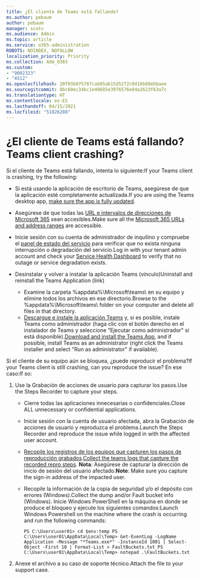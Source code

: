 ```yaml
---
title: ¿El cliente de Teams está fallando?
ms.author: pebaum
author: pebaum
manager: scotv
ms.audience: Admin
ms.topic: article
ms.service: o365-administration
ROBOTS: NOINDEX, NOFOLLOW
localization_priority: Priority
ms.collection: Adm_O365
ms.custom:
- "9002323"
- "4512"
ms.openlocfilehash: 20f03b075787cab85ab15d5272c0416b88ebbaee
ms.sourcegitcommit: 8bc60ec34bc1e40685e3976576e04a2623f63a7c
ms.translationtype: HT
ms.contentlocale: es-ES
ms.lasthandoff: 04/15/2021
ms.locfileid: "51826288"
---
```

# <a name="teams-client-crashing"></a><span data-ttu-id="fe7c1-102">¿El cliente de Teams está fallando?</span><span class="sxs-lookup"><span data-stu-id="fe7c1-102">Teams client crashing?</span></span>

<span data-ttu-id="fe7c1-103">Si el cliente de Teams está fallando, intenta lo siguiente:</span><span class="sxs-lookup"><span data-stu-id="fe7c1-103">If your Teams client is crashing, try the following:</span></span>

- <span data-ttu-id="fe7c1-104">Si está usando la aplicación de escritorio de Teams, asegúrese de que la aplicación esté completamente actualizada.</span><span class="sxs-lookup"><span data-stu-id="fe7c1-104">If you are using the Teams desktop app, [make sure the app is fully updated](https://support.office.com/article/Update-Microsoft-Teams-535a8e4b-45f0-4f6c-8b3d-91bca7a51db1).</span></span>

- <span data-ttu-id="fe7c1-105">Asegúrese de que todas las [URL e intervalos de direcciones de Microsoft 365](https://docs.microsoft.com/microsoftteams/connectivity-issues) sean accesibles.</span><span class="sxs-lookup"><span data-stu-id="fe7c1-105">Make sure all the [Microsoft 365 URLs and address ranges](https://docs.microsoft.com/microsoftteams/connectivity-issues) are accessible.</span></span>

- <span data-ttu-id="fe7c1-106">Inicie sesión con su cuenta de administrador de inquilino y compruebe el [panel de estado del servicio](https://docs.microsoft.com/office365/enterprise/view-service-health) para verificar que no exista ninguna interrupción o degradación del servicio.</span><span class="sxs-lookup"><span data-stu-id="fe7c1-106">Log in with your tenant admin account and check your [Service Health Dashboard](https://docs.microsoft.com/office365/enterprise/view-service-health) to verify that no outage or service degradation exists.</span></span>

- <span data-ttu-id="fe7c1-107">Desinstalar y volver a instalar la aplicación Teams (vínculo)</span><span class="sxs-lookup"><span data-stu-id="fe7c1-107">Uninstall and reinstall the Teams Application (link)</span></span>
    - <span data-ttu-id="fe7c1-108">Examine la carpeta %appdata%\Microsoft\teams\ en su equipo y elimine todos los archivos en ese directorio.</span><span class="sxs-lookup"><span data-stu-id="fe7c1-108">Browse to the %appdata%\Microsoft\teams\ folder on your computer and delete all files in that directory.</span></span>
    - <span data-ttu-id="fe7c1-109">[Descargue e instale la aplicación Teams](https://www.microsoft.com/microsoft-365/microsoft-teams/group-chat-software#office-DesktopAppDownload-ofoushy) y, si es posible, instale Teams como administrador (haga clic con el botón derecho en el instalador de Teams y seleccione "Ejecutar como administrador" si está disponible).</span><span class="sxs-lookup"><span data-stu-id="fe7c1-109">[Download and install the Teams App](https://www.microsoft.com/microsoft-365/microsoft-teams/group-chat-software#office-DesktopAppDownload-ofoushy), and if possible, install Teams as an administrator (right click the Teams installer and select "Run as administrator" if available).</span></span>

<span data-ttu-id="fe7c1-110">Si el cliente de su equipo aún se bloquea, ¿puede reproducir el problema?</span><span class="sxs-lookup"><span data-stu-id="fe7c1-110">If your Teams client is still crashing, can you reproduce the issue?</span></span> <span data-ttu-id="fe7c1-111">En ese caso:</span><span class="sxs-lookup"><span data-stu-id="fe7c1-111">If so:</span></span>

1. <span data-ttu-id="fe7c1-112">Use la Grabación de acciones de usuario para capturar los pasos.</span><span class="sxs-lookup"><span data-stu-id="fe7c1-112">Use the Steps Recorder to capture your steps.</span></span>
    - <span data-ttu-id="fe7c1-113">Cierre todas las aplicaciones innecesarias o confidenciales.</span><span class="sxs-lookup"><span data-stu-id="fe7c1-113">Close ALL unnecessary or confidential applications.</span></span>
    - <span data-ttu-id="fe7c1-114">Inicie sesión con la cuenta de usuario afectada, abra la Grabación de acciones de usuario y reproduzca el problema.</span><span class="sxs-lookup"><span data-stu-id="fe7c1-114">Launch the Steps Recorder and reproduce the issue while logged in with the affected user account.</span></span>
    - <span data-ttu-id="fe7c1-115">[Recopile los registros de los equipos que capturen los pasos de reproducción grabados](https://docs.microsoft.com/microsoftteams/log-files).</span><span class="sxs-lookup"><span data-stu-id="fe7c1-115">[Collect the teams logs that capture the recorded repro steps](https://docs.microsoft.com/microsoftteams/log-files).</span></span> <span data-ttu-id="fe7c1-116">**Nota**: Asegúrese de capturar la dirección de inicio de sesión del usuario afectado.</span><span class="sxs-lookup"><span data-stu-id="fe7c1-116">**Note**: Make sure you capture the sign-in address of the impacted user.</span></span>
    - <span data-ttu-id="fe7c1-117">Recopile la información de la copia de seguridad y/o el depósito con errores (Windows).</span><span class="sxs-lookup"><span data-stu-id="fe7c1-117">Collect the dump and/or Fault bucket info (Windows).</span></span> <span data-ttu-id="fe7c1-118">Inicie Windows PowerShell en la máquina en donde se produce el bloqueo y ejecute los siguientes comandos:</span><span class="sxs-lookup"><span data-stu-id="fe7c1-118">Launch Windows Powershell on the machine where the crash is occurring and run the following commands:</span></span>

        `
        PS C:\Users\user01> cd $env:temp
        PS C:\Users\user01\AppData\Local\Temp> Get-EventLog -LogName Application -Message "*Teams.exe*" -InstanceId 1001 | Select-Object -First 10 | Format-List > FaultBuckets.txt
        PS C:\Users\user01\AppData\Local\Temp> notepad .\FaultBuckets.txt
        `
    
2. <span data-ttu-id="fe7c1-119">Anexe el archivo a su caso de soporte técnico.</span><span class="sxs-lookup"><span data-stu-id="fe7c1-119">Attach the file to your support case.</span></span>
